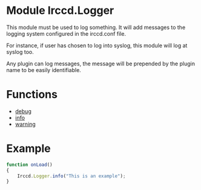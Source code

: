 # Module Irccd.Logger

This module must be used to log something. It will add messages to the logging
system configured in the irccd.conf file.

For instance, if user has chosen to log into syslog, this module will log at
syslog too.

Any plugin can log messages, the message will be prepended by the plugin name to
be easily identifiable.

# Functions

- [debug](Irccd.Logger.debug.html)
- [info](Irccd.Logger.info.html)
- [warning](Irccd.Logger.warning.html)

# Example

```javascript
function onLoad()
{
    Irccd.Logger.info("This is an example");
}
```

